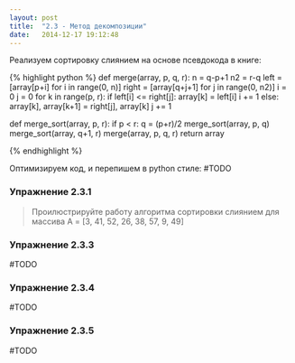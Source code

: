 ```yaml
---
layout: post
title:  "2.3 - Метод декомпозиции"
date:   2014-12-17 19:12:48
---
```

Реализуем сортировку слиянием на основе псевдокода в книге:

{% highlight python %}
def merge(array, p, q, r):
	n = q-p+1
	n2 = r-q
	left = [array[p+i] for i in range(0, n)]
	right = [array[q+j+1] for j in range(0, n2)]
	i = 0
	j = 0
	for k in range(p, r):
		if left[i] <= right[j]:
			array[k] = left[i]
			i += 1
		else:
			array[k], array[k+1] = right[j], array[k]
			j += 1

def merge_sort(array, p, r):
	if p < r:
		q = (p+r)/2
		merge_sort(array, p, q)
		merge_sort(array, q+1, r)
		merge(array, p, q, r)
	return array

{% endhighlight %}

Оптимизируем код, и перепишем в python стиле:
#TODO

### Упражнение 2.3.1
> Проилюстрируйте работу алгоритма сортировки слиянием для массива A = [3, 41, 52, 26, 38, 57, 9, 49]


### Упражнение 2.3.3
#TODO

### Упражнение 2.3.4
#TODO

### Упражнение 2.3.5
#TODO